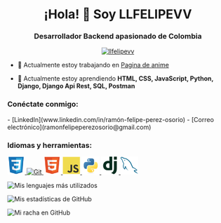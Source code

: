 <h1 align="center">¡Hola! 👋 Soy LLFELIPEVV</h1>
<h3 align="center">Desarrollador Backend apasionado de Colombia</h3>

<p align="center"> <a href="https://github.com/ryo-ma/github-profile-trophy"><img src="https://github-profile-trophy.vercel.app/?username=llfelipevv" alt="llfelipevv" /> </a> </p>

- 🔭 Actualmente estoy trabajando en [Pagina de anime](https://github.com/LLFELIPEVV/pag_anime)

- 🌱 Actualmente estoy aprendiendo **HTML, CSS, JavaScript, Python, Django, Django Api Rest, SQL, Postman**

<h3 align="left">Conéctate conmigo:</h3>
<p align="left">
    - [LinkedIn](www.linkedin.com/in/ramón-felipe-perez-osorio)
    - [Correo electrónico](ramonfelipeperezosorio@gmail.com)
</p>

<h3 align="left">Idiomas y herramientas:</h3>
<p align="left">
    <a href="https://www.w3schools.com/css/" target="_blank" rel="noreferrer"> <img src="https://raw.githubusercontent.com/devicons/devicon/master/icons/css3/css3-original.svg" alt="css3" width="40" height="40"/> </a>
    <a href="https://git-scm.com/" target="_blank" rel="noreferrer"> <img src="https://www.vectorlogo.zone/logos/git-scm/git-scm-icon.svg" alt="Git" width="40" height="40"/> </a>
    <a href="https://www.w3.org/html/" target="_blank" rel="noreferrer"> <img src="https://raw.githubusercontent.com/devicons/devicon/master/icons/html5/html5-original.svg" alt="HTML5" width="40" height="40"/> </a>
    <a href="https://developer.mozilla.org/en-US/docs/Web/JavaScript" target="_blank" rel="noreferrer"> <img src="https://raw.githubusercontent.com/devicons/devicon/master/icons/javascript/javascript-original.svg" alt="JavaScript" width="40" height="40"/> </a>
    <a href="https://www.python.org/" target="_blank" rel="noreferrer"> <img src="https://raw.githubusercontent.com/devicons/devicon/master/icons/python/python-original.svg" alt="Python" width="40" height="40"/> </a>
    <a href="https://www.djangoproject.com/" target="_blank" rel="noreferrer"> <img src="https://raw.githubusercontent.com/devicons/devicon/master/icons/django/django-plain.svg" alt="Django" width="40" height="40"/> </a>
    <a href="https://www.w3schools.com/sql/" target="_blank" rel="noreferrer"> <img src="https://raw.githubusercontent.com/devicons/devicon/master/icons/mysql/mysql-original.svg" alt="SQL" width="40" height="40"/> </a>
</p>

![Mis lenguajes más utilizados](https://github-readme-stats.vercel.app/api/top-langs?username=llfelipevv&show_icons=true&locale=es&layout=compact)

![Mis estadísticas de GitHub](https://github-readme-stats.vercel.app/api?username=llfelipevv&show_icons=true&locale=es)

![Mi racha en GitHub](https://github-readme-streak-stats.herokuapp.com/?user=llfelipevv)

